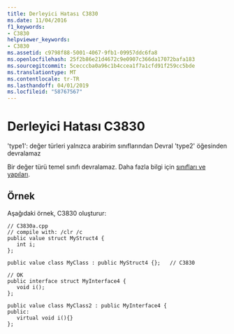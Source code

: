```yaml
---
title: Derleyici Hatası C3830
ms.date: 11/04/2016
f1_keywords:
- C3830
helpviewer_keywords:
- C3830
ms.assetid: c9798f88-5001-4067-9fb1-09957ddc6fa8
ms.openlocfilehash: 25f2b86e21d4672c9e0907c366da17072bafa183
ms.sourcegitcommit: 5cecccba0a96c1b4ccea1f7a1cfd91f259cc5bde
ms.translationtype: MT
ms.contentlocale: tr-TR
ms.lasthandoff: 04/01/2019
ms.locfileid: "58767567"
---
```

# <a name="compiler-error-c3830"></a>Derleyici Hatası C3830

'type1': değer türleri yalnızca arabirim sınıflarından Devral 'type2' öğesinden devralamaz

Bir değer türü temel sınıfı devralamaz.  Daha fazla bilgi için [sınıfları ve yapıları](../../extensions/classes-and-structs-cpp-component-extensions.md).

## <a name="example"></a>Örnek

Aşağıdaki örnek, C3830 oluşturur:

```
// C3830a.cpp
// compile with: /clr /c
public value struct MyStruct4 {
   int i;
};

public value class MyClass : public MyStruct4 {};   // C3830

// OK
public interface struct MyInterface4 {
   void i();
};

public value class MyClass2 : public MyInterface4 {
public:
   virtual void i(){}
};
```
